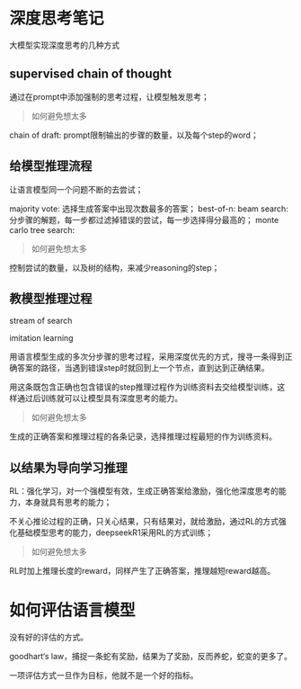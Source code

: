 # 深度思考笔记

大模型实现深度思考的几种方式

## supervised chain of thought

通过在prompt中添加强制的思考过程，让模型触发思考；

> 如何避免想太多

chain of draft: prompt限制输出的步骤的数量，以及每个step的word；

## 给模型推理流程

让语言模型同一个问题不断的去尝试；

majority vote: 选择生成答案中出现次数最多的答案；
best-of-n:
beam search: 分步骤的解题，每一步都过滤掉错误的尝试，每一步选择得分最高的；
monte carlo tree search: 

> 如何避免想太多

控制尝试的数量，以及树的结构，来减少reasoning的step；

## 教模型推理过程

stream of search

imitation learning

用语言模型生成的多次分步骤的思考过程，采用深度优先的方式，搜寻一条得到正确答案的路径，当遇到错误step时就回到上一个节点，直到达到正确结果。

用这条既包含正确也包含错误的step推理过程作为训练资料去交给模型训练，这样通过后训练就可以让模型具有深度思考的能力。

> 如何避免想太多

生成的正确答案和推理过程的各条记录，选择推理过程最短的作为训练资料。

## 以结果为导向学习推理

RL：强化学习，对一个强模型有效，生成正确答案给激励，强化他深度思考的能力，本身就具有思考的能力；

不关心推论过程的正确，只关心结果，只有结果对，就给激励，通过RL的方式强化基础模型思考的能力，deepseekR1采用RL的方式训练；

> 如何避免想太多

RL时加上推理长度的reward，同样产生了正确答案，推理越短reward越高。

# 如何评估语言模型

没有好的评估的方式。

goodhart‘s law，捕捉一条蛇有奖励，结果为了奖励，反而养蛇，蛇变的更多了。

一项评估方式一旦作为目标，他就不是一个好的指标。